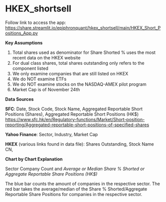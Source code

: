 # HKEX_shortsell
Follow link to access the app: https://share.streamlit.io/epiphronquant/hkex_shortsell/main/HKEX_Short_Positions_App.py

**Key Assumptions**

1. Total shares used as denominator for Share Shorted % uses the most recent data on the HKEX website
2. For dual class shares, total shares outstanding only refers to the component listed
3. We only examine companies that are still listed on HKEX
4. We do NOT examine ETFs
5. We do NOT examine stocks on the NASDAQ-AMEX pilot program
6. Market Cap is of November 24th

**Data Sources**

**SFC**: Date, Stock Code, Stock Name, Aggregated Reportable Short Positions (Shares), Aggregated Reportable Short Positions (HK$) 
https://www.sfc.hk/en/Regulatory-functions/Market/Short-position-reporting/Aggregated-reportable-short-positions-of-specified-shares 

**Yahoo Finance**: Sector, Industry, Market Cap

**HKEX** (various links found in data file): Shares Outstanding, Stock Name CN, 

**Chart by Chart Explanation**

Sector Company Count and _Average or Median_ _Share % Shorted or Aggregate Reportable Share Positions (HK$)_

The blue bar counts the amount of companies in the respective sector. The red bar takes the average/median of the Share % Shorted/Aggregate Reportable Share Positions for companies in the respective sector.

